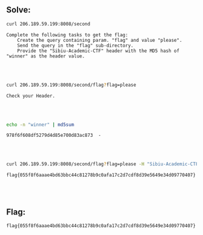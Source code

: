 ## Solve:

```bash
curl 206.189.59.199:8008/second
```
```plain
Complete the following tasks to get the flag:
    Create the query containing param. "flag" and value "please".
    Send the query in the "flag" sub-directory.
    Provide the "Sibiu-Academic-CTF" header with the MD5 hash of "winner" as the header value.
```

<br><br>

```bash
curl 206.189.59.199:8008/second/flag?flag=please
```
```plain
Check your Header.
```

<br><br>

```bash
echo -n "winner" | md5sum
```
```plain
978f6f608df5279d4d85e700d83ac873  -
```

<br><br>

```bash
curl 206.189.59.199:8008/second/flag?flag=please -H "Sibiu-Academic-CTF: 978f6f608df5279d4d85e700d83ac873"
```
```plain
flag{055f8f6aaae4bd63bbc44c81278b9c0afa17c2d7cdf8d39e5649e34d09770407}
```

<br><br>

## Flag:

`flag{055f8f6aaae4bd63bbc44c81278b9c0afa17c2d7cdf8d39e5649e34d09770407}`

